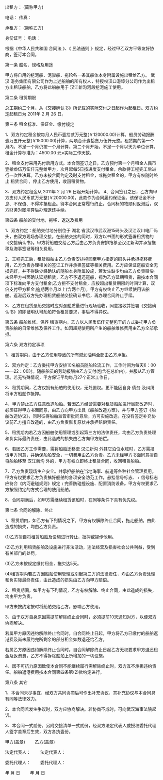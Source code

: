 
 


出租方： (简称甲方)


电话： 传真：


承租方： (简称乙方)


身份证号： 电话：


根据《中华人民共和国
合同法
》、《
民法通则
》规定，经过甲乙双方平等友好协商，签订本合同。


第一条 船名、规格及用途


甲方将自用的挖泥船、泥驳船、拖轮各一条其船体本身附属设施出租给乙方。
武汉
港务集团有限公司作为上述船舶的所有权人，特授权汉口港埠分公司作为出租方出租该船舶，乙方将此船舶用于 汉江新沟河段挖泥施工使用。


第二条 租赁期限


总工期约二个月，从《交接确认书》所记载的实际交付之日起作为起租日。双方约定起租日为 2011年 2 月 26 日。


第三条 租金标准、保证金、缴付规定


1、双方约定租金按每月人民币壹拾贰万元整(￥120000.00)计算，船员劳动报酬壹万五仟元整(￥15000.00)计算，两项合计壹拾叁万伍仟元整。租赁期的第一个月内，不足一个月仍按一个月计算。第二个月开始，不足一个月以天为单位计算，租金计算标准为：4500.00 元×实际工作天数。


2、租金支付采用先付后用方式。本合同签订之日，乙方预付第一个月租金人民币壹拾叁伍万伍仟元整给甲方，次月起每5日按进度支付租金，余款待工程完工后进行一次性决算。乙方未按合同约定及时支付租金，或拖欠租金的，甲方有权随时终止
租赁合同
，停止乙方使用，收回租赁物。


3、双方约定租金从 2011年 2 月 26 日起开始计算。 4、合同签订之日，乙方向甲方支付人民币贰万元整(￥20000.00)，此款作为合同履约保证金。该保证金不计息、不保值、不得冲抵租金。待本合同正常履行终止，合同标的物顺利返港后，双方财务对账清算后办理退还手续。


第四条 船舶的交付地，拖移，返送及费用


1、双方约定：船舶交付地分别位于
湖北
省武汉市武汉港15码头及汉江汉川电厂码头，由双方现场办理交接。在船舶交接的同时，双方以书面的形式签署租赁物的《交接确认书》。甲方将船舶交给乙方后由乙方负责安排拖移至汉江新沟并承担拖移及海事签证等相关费用。


2、工程完工后，租赁船舶由乙方负责安排拖回至甲方指定的码头并承担拖移费用，乙方负责办理相关的签证工作并承担签证等相关费用。乙方应保证趸船安全无损完好，并不得缺少经确认的随船本身附属设施，若发生缺少均由乙方负责赔偿。未经甲方书面确认延期租赁，乙方不予返还趸船，视为乙方延期租赁，需按本合同项下标准向甲方支付租金;乙方拒不支付租金，应按超出租赁期限的时间计算，双倍支付甲方租金;逾期两个月以上(含两个月)，甲方有权终止乙方继续使用该船舶。返港后双方先办理租赁船舶交接确认书后，再办理合同终止手续。


3、乙方在租赁趸船交接时应对趸船质量进行现场验收，同意接收并签署《交接确认书》的即证明认可船舶符合租赁要求，事后不得异议。


第五条 船舶维修、保养 租赁期内，乙方以人民币伍仟元整包干的方式委托甲方负责船舶的日常维修及保养工作。如因超期使用所产生的船舶维修费用由乙方全部承担。


第六条 双方约定事项


1、租赁期内，由于乙方使用导致的所有燃润油料全部由乙方承担。


2、双方约定：乙方委托甲方安排10名船员随船轮流工作，工作时间为每天6：00——22：00时。随船船员的劳动报酬由乙方支付(包含在总价内)，并服从乙方管理。若无特殊情况，甲方保证平均每月27个正常工作日。


3、租赁期间，乙方仅拥有船舶的使用权，无处置权。更不能因自身
债务
及纠纷将甲方船舶作抵押。


4、甲方禁止乙方任意改造船舶。若因乙方经营需要对租赁船舶进行局部改造时，必须征得甲方书面同意，由乙方向甲方出具《船舶改造方案》，并与甲方签订《船舶改造协议》，同时征得船舶监管审批同意后，方可实施改造。在没有签定补充协议前乙方擅自改造的，由乙方负责恢复原状并承担赔偿责任。


5、租赁期内若乙方因船舶使用管理或引起第三方的法律责任，均由乙方负责处理和负实际最终责任，由此造成的损失由乙方向甲方赔偿。


6、若因乙方工作需要，需将船舶迁移至 汉江新沟 外其它泊位水域时，乙方需报请甲方同意，并确保船舶安全，一切费用由乙方负责。乙方未经甲方书面同意擅自将船舶移至 汉江新沟 外的，甲方有权立即终止租赁合同，收回租赁船舶。


7、乙方负责现场生产安全。并承担船舶在当地海事、航道等各种社会管理费用。甲方有权要求乙方负责搞好船舶的各项安全防范工作，悬挂信号标志、﹙信号标志应符合《内河避碰规则》规定﹚完善防碰撞设施、配置消防设备。甲方有权要求乙方按照约定的方式合理的使用船舶。


8、合同期满后，如甲方需继续租赁该船时，在同等条件下具有优先权。


第七条 合同的解除、终止


1、租赁期内，如乙方有下列情况之下，甲方有权解除终止合同，拖走船舶，由此造成的损失，均由乙方负责。


(1)乙方擅自将租赁船舶及设施进行转让，抵押或挪作他用。


(2)乙方利用租赁船舶及设施进行非法活动，违法经营及损害社会公共利益，受到有关部门的处罚。


(3)乙方未按规定缴付租金，拖欠达5天。


(4)租赁期内若乙方因船舶使用管理或引起第三方的法律责任，均由乙方负责处理和负实际最终责任，由此造成的损失由乙方向甲方赔偿。


2、租赁期间，如甲方有下列情况，乙方有权解除、终止合同，由此造成的损失，均由甲方负责。


甲方未按约定按时将船舶交给乙方，影响乙方使用。


3、由于双方自身原因需提前解除终止合同时，必须提前10天通知对方，以便双方协商解决。


若属甲方原因违约解除终止合同时，自合同终止日起，甲方将乙方已缴付的船舶返港费及尚未履约完所剩余的部分租金如数退还给乙方。


若属乙方原因违约解除终止合同时，自合同解除终止日起乙方无权要求甲方退还租金及返港费，乙方不得拆除船舶上所增加的一切设施。


4、因不可抗力原因致使本合同不能继续履行需解除终止时，双方互不承担违约责任。船舶返港费用按本合同第四条第(2)款约定进行。


第八条 其它


1、本合同未尽事宜，经双方共同协商后可作出补充协议，其补充协议与本合同具有同等法律效力。


2、本合同若发生争议时，双方应协商解决。若协商不成时，可向武汉海事法院起诉。


3、本合同一式贰份，另附交接清单一式贰份，经双方法定代表人或授权委托代理人签字盖章后生效，双方各执壹份。


甲方(盖章) 　　乙方(盖章)


法定代表人： 　　法定代表人：


委托代理人： 　　委托代理人：


  年 月 日　　       年 月 日
 


 

 
 
 
 
 
  


  
 

  


  


  
 
 
 
 

